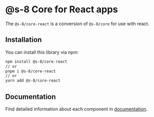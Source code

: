 # @s-8 Core for React apps

The `@s-8/core-react` is a conversion of `@s-8/core` for use with react.

## Installation

You can install this library via npm:

```bash
npm install @s-8/core-react
// or
pnpm i @s-8/core-react
// or 
yarn add @s-8/core-react
```

## Documentation

Find detailed information about each component in [documentation](../../docs/dev-components-info.md).
